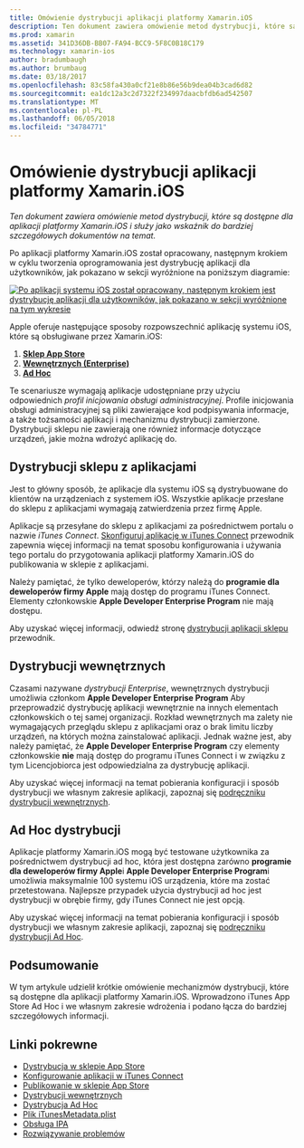 ```yaml
---
title: Omówienie dystrybucji aplikacji platformy Xamarin.iOS
description: Ten dokument zawiera omówienie metod dystrybucji, które są dostępne dla aplikacji platformy Xamarin.iOS i służy jako wskaźnik do bardziej szczegółowych dokumentów na temat.
ms.prod: xamarin
ms.assetid: 341D36DB-BB07-FA94-BCC9-5F8C0B18C179
ms.technology: xamarin-ios
author: bradumbaugh
ms.author: brumbaug
ms.date: 03/18/2017
ms.openlocfilehash: 83c58fa430a0cf21e8b86e56b9dea04b3cad6d82
ms.sourcegitcommit: ea1dc12a3c2d7322f234997daacbfdb6ad542507
ms.translationtype: MT
ms.contentlocale: pl-PL
ms.lasthandoff: 06/05/2018
ms.locfileid: "34784771"
---
```

# <a name="xamarinios-app-distribution-overview"></a>Omówienie dystrybucji aplikacji platformy Xamarin.iOS

_Ten dokument zawiera omówienie metod dystrybucji, które są dostępne dla aplikacji platformy Xamarin.iOS i służy jako wskaźnik do bardziej szczegółowych dokumentów na temat._

Po aplikacji platformy Xamarin.iOS został opracowany, następnym krokiem w cyklu tworzenia oprogramowania jest dystrybucję aplikacji dla użytkowników, jak pokazano w sekcji wyróżnione na poniższym diagramie:


[![](images/publishingdiagram.png "Po aplikacji systemu iOS został opracowany, następnym krokiem jest dystrybucję aplikacji dla użytkowników, jak pokazano w sekcji wyróżnione na tym wykresie")](images/publishingdiagram.png#lightbox)


Apple oferuje następujące sposoby rozpowszechnić aplikację systemu iOS, które są obsługiwane przez Xamarin.iOS:

1. [**Sklep App Store**](#App_Store_Distribution)
2. [**Wewnętrznych (Enterprise)**](#In-House_Distribution)
2. [**Ad Hoc**](#Ad_Hoc_Distribution)

Te scenariusze wymagają aplikacje udostępniane przy użyciu odpowiednich *profil inicjowania obsługi administracyjnej*. Profile inicjowania obsługi administracyjnej są pliki zawierające kod podpisywania informacje, a także tożsamości aplikacji i mechanizmu dystrybucji zamierzone. Dystrybucji sklepu nie zawierają one również informacje dotyczące urządzeń, jakie można wdrożyć aplikację do.

<a name="App_Store_Distribution"/>

## <a name="app-store-distribution"></a>Dystrybucji sklepu z aplikacjami

Jest to główny sposób, że aplikacje dla systemu iOS są dystrybuowane do klientów na urządzeniach z systemem iOS. Wszystkie aplikacje przesłane do sklepu z aplikacjami wymagają zatwierdzenia przez firmę Apple.

Aplikacje są przesyłane do sklepu z aplikacjami za pośrednictwem portalu o nazwie *iTunes Connect*. [Skonfiguruj aplikację w iTunes Connect](~/ios/deploy-test/app-distribution/app-store-distribution/itunesconnect.md) przewodnik zapewnia więcej informacji na temat sposobu konfigurowania i używania tego portalu do przygotowania aplikacji platformy Xamarin.iOS do publikowania w sklepie z aplikacjami.

Należy pamiętać, że tylko deweloperów, którzy należą do **programie dla deweloperów firmy Apple** mają dostęp do programu iTunes Connect. Elementy członkowskie **Apple Developer Enterprise Program** nie mają dostępu.

Aby uzyskać więcej informacji, odwiedź stronę [dystrybucji aplikacji sklepu](~/ios/deploy-test/app-distribution/app-store-distribution/index.md) przewodnik.

<a name="In-House_Distribution"/>

## <a name="in-house-distribution"></a>Dystrybucji wewnętrznych

Czasami nazywane *dystrybucji Enterprise*, wewnętrznych dystrybucji umożliwia członkom **Apple Developer Enterprise Program** Aby przeprowadzić dystrybucję aplikacji wewnętrznie na innych elementach członkowskich o tej samej organizacji. Rozkład wewnętrznych ma zalety nie wymagających przeglądu sklepu z aplikacjami oraz o brak limitu liczby urządzeń, na których można zainstalować aplikacji. Jednak ważne jest, aby należy pamiętać, że **Apple Developer Enterprise Program** czy elementy członkowskie **nie** mają dostęp do programu iTunes Connect i w związku z tym Licencjobiorca jest odpowiedzialna za dystrybucję aplikacji.

Aby uzyskać więcej informacji na temat pobierania konfiguracji i sposób dystrybucji we własnym zakresie aplikacji, zapoznaj się [podręczniku dystrybucji wewnętrznych](~/ios/deploy-test/app-distribution/in-house-distribution.md).

<a name="Ad_Hoc_Distribution"/>

## <a name="ad-hoc-distribution"></a>Ad Hoc dystrybucji

Aplikacje platformy Xamarin.iOS mogą być testowane użytkownika za pośrednictwem dystrybucji ad hoc, która jest dostępna zarówno **programie dla deweloperów firmy Apple**i **Apple Developer Enterprise Program**i umożliwia maksymalnie 100 systemu iOS urządzenia, które ma zostać przetestowana. Najlepsze przypadek użycia dystrybucji ad hoc jest dystrybucji w obrębie firmy, gdy iTunes Connect nie jest opcją.

Aby uzyskać więcej informacji na temat pobierania konfiguracji i sposób dystrybucji we własnym zakresie aplikacji, zapoznaj się [podręczniku dystrybucji Ad Hoc](~/ios/deploy-test/app-distribution/ad-hoc-distribution.md).

## <a name="summary"></a>Podsumowanie

W tym artykule udzielił krótkie omówienie mechanizmów dystrybucji, które są dostępne dla aplikacji platformy Xamarin.iOS. Wprowadzono iTunes App Store Ad Hoc i we własnym zakresie wdrożenia i podano łącza do bardziej szczegółowych informacji.

## <a name="related-links"></a>Linki pokrewne

- [Dystrybucja w sklepie App Store](~/ios/deploy-test/app-distribution/app-store-distribution/index.md)
- [Konfigurowanie aplikacji w iTunes Connect](~/ios/deploy-test/app-distribution/app-store-distribution/itunesconnect.md)
- [Publikowanie w sklepie App Store](~/ios/deploy-test/app-distribution/app-store-distribution/publishing-to-the-app-store.md)
- [Dystrybucji wewnętrznych](~/ios/deploy-test/app-distribution/in-house-distribution.md)
- [Dystrybucja Ad Hoc](~/ios/deploy-test/app-distribution/ad-hoc-distribution.md)
- [Plik iTunesMetadata.plist](~/ios/deploy-test/app-distribution/itunesmetadata.md)
- [Obsługa IPA](~/ios/deploy-test/app-distribution/ipa-support.md)
- [Rozwiązywanie problemów](~/ios/deploy-test/troubleshooting.md)
